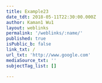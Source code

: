 ```yaml
---
title: Example23
date_tdt: 2018-05-11T22:30:00.000Z
author: Kaman1 Wu1
layout: weblinks
permalink: '/weblinks/:name/'
published: true
isPublic_b: false
link_txt: /
url_txt: 'http://www.google.com'
mediaSource_txt: ''
subjectTag_list: []

---
```



